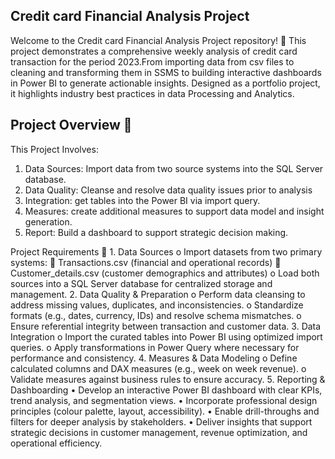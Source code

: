 Credit card Financial Analysis Project
---

Welcome to the Credit card Financial Analysis Project repository! 🚀
This project demonstrates a comprehensive weekly analysis of credit card transaction for the period 2023.From importing data from csv files to cleaning and transforming them in SSMS to building interactive dashboards in Power BI to generate actionable insights. Designed as a portfolio project, it highlights industry best practices in data Processing and Analytics.



Project Overview 🎯
---

This Project Involves:
  1)	Data Sources: Import data from two source systems into the SQL Server database.
  2)	Data Quality: Cleanse and resolve data quality issues prior to analysis
  3)	Integration: get tables into the Power BI via import query.
  4)	Measures: create additional measures to support data model and insight generation.
  5)	Report: Build a dashboard to support strategic decision making.

Project Requirements 🚀
    1. Data Sources
      o	Import datasets from two primary systems:
       Transactions.csv (financial and operational records)
      	Customer_details.csv (customer demographics and attributes)
      o	Load both sources into a SQL Server database for centralized storage and management.
    2.	Data Quality & Preparation
      o	Perform data cleansing to address missing values, duplicates, and inconsistencies.
      o	Standardize formats (e.g., dates, currency, IDs) and resolve schema mismatches.
      o	Ensure referential integrity between transaction and customer data.
    3.	Data Integration
      o	Import the curated tables into Power BI using optimized import queries.
      o	Apply transformations in Power Query where necessary for performance and consistency.
    4.	Measures & Data Modeling
      o	Define calculated columns and DAX measures (e.g., week on week revenue).
      o	Validate measures against business rules to ensure accuracy.
    5.	Reporting & Dashboarding
      •	Develop an interactive Power BI dashboard with clear KPIs, trend analysis, and segmentation views.
      •	Incorporate professional design principles (colour palette, layout, accessibility).
      •	Enable drill-throughs and filters for deeper analysis by stakeholders.
      •	Deliver insights that support strategic decisions in customer management, revenue optimization, and operational efficiency.


